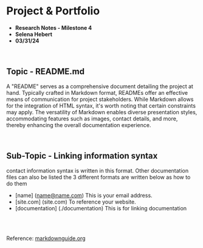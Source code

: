 <br>

# Project & Portfolio 

* **Research Notes - Milestone 4**
* **Selena Hebert**
* **03/31/24**

<br>


## Topic - README.md
<p>
A "README" serves as a comprehensive document detailing the project at hand. Typically crafted in Markdown format, READMEs offer an effective means of communication for project stakeholders. While Markdown allows for the integration of HTML syntax, it's worth noting that certain constraints may apply. The versatility of Markdown enables diverse presentation styles, accommodating features such as images, contact details, and more, thereby enhancing the overall documentation experience. 
</p>
<br>

## Sub-Topic - Linking information syntax
<p>contact information syntax is written in this format. Other documentation files can also be listed the 3 different formats are written below as how to do them </p>

* [name] (name@name.com) This is your email address.
* [site.com] (site.com) To reference your website.
* [documentation] (./documentation) This is for linking documentation

<br>



    
<br>

Reference:
[markdownguide.org](https://markdownguide.org/basic-syntax)